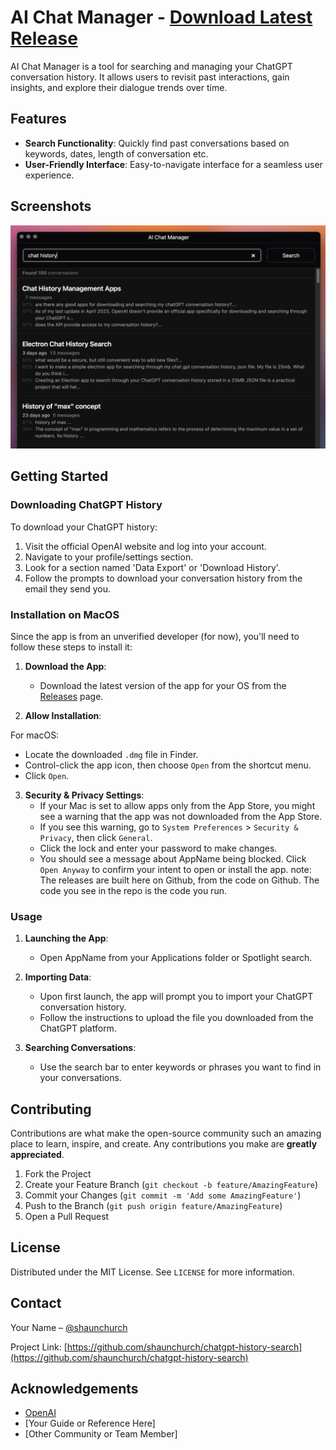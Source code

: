 # AI Chat Manager - [Download Latest Release](https://github.com/shaunchurch/chatgpt-history-search/releases)

AI Chat Manager is a tool for searching and managing your ChatGPT conversation history. It allows users to revisit past interactions, gain insights, and explore their dialogue trends over time.

## Features

- **Search Functionality**: Quickly find past conversations based on keywords, dates, length of conversation etc.
- **User-Friendly Interface**: Easy-to-navigate interface for a seamless user experience.

## Screenshots

![ChatGPT Chat History Search UI](https://github.com/shaunchurch/chatgpt-history-search/blob/main/screenshot.png?raw=true)

## Getting Started

### Downloading ChatGPT History

To download your ChatGPT history:

1. Visit the official OpenAI website and log into your account.
2. Navigate to your profile/settings section.
3. Look for a section named 'Data Export' or 'Download History'.
4. Follow the prompts to download your conversation history from the email they send you.

### Installation on MacOS

Since the app is from an unverified developer (for now), you'll need to follow these steps to install it:

1. **Download the App**:

   - Download the latest version of the app for your OS from the [Releases](https://github.com/shaunchurch/chatgpt-history-search/releases) page.

2. **Allow Installation**:

For macOS:

- Locate the downloaded `.dmg` file in Finder.
- Control-click the app icon, then choose `Open` from the shortcut menu.
- Click `Open`.

3. **Security & Privacy Settings**:
   - If your Mac is set to allow apps only from the App Store, you might see a warning that the app was not downloaded from the App Store.
   - If you see this warning, go to `System Preferences` > `Security & Privacy`, then click `General`.
   - Click the lock and enter your password to make changes.
   - You should see a message about AppName being blocked. Click `Open Anyway` to confirm your intent to open or install the app.
     note: The releases are built here on Github, from the code on Github. The code you see in the repo is the code you run.

### Usage

1. **Launching the App**:
   - Open AppName from your Applications folder or Spotlight search.
2. **Importing Data**:

   - Upon first launch, the app will prompt you to import your ChatGPT conversation history.
   - Follow the instructions to upload the file you downloaded from the ChatGPT platform.

3. **Searching Conversations**:
   - Use the search bar to enter keywords or phrases you want to find in your conversations.

## Contributing

Contributions are what make the open-source community such an amazing place to learn, inspire, and create. Any contributions you make are **greatly appreciated**.

1. Fork the Project
2. Create your Feature Branch (`git checkout -b feature/AmazingFeature`)
3. Commit your Changes (`git commit -m 'Add some AmazingFeature'`)
4. Push to the Branch (`git push origin feature/AmazingFeature`)
5. Open a Pull Request

## License

Distributed under the MIT License. See `LICENSE` for more information.

## Contact

Your Name – [@shaunchurch](https://x.com/shaunchurch)

Project Link: [https://github.com/shaunchurch/chatgpt-history-search](https://github.com/shaunchurch/chatgpt-history-search)

## Acknowledgements

- [OpenAI](https://openai.com/)
- [Your Guide or Reference Here]
- [Other Community or Team Member]
